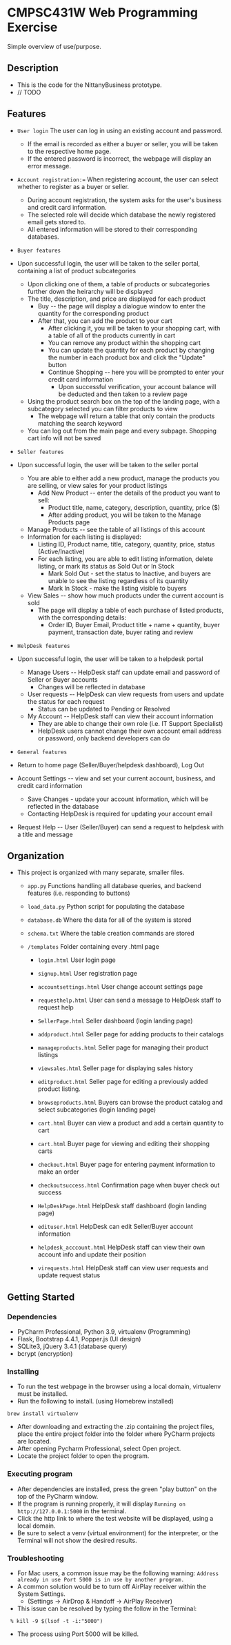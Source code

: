 # CMPSC431W Web Programming Exercise

Simple overview of use/purpose.

## Description

* This is the code for the NittanyBusiness prototype.
* // TODO


## Features
* `User login` The user can log in using an existing account and password. 
  * If the email is recorded as either a buyer or seller, you will be taken to the respective home page.
  * If the entered password is incorrect, the webpage will display an error message.

* `Account registration:=` When registering account, the user can select whether to register as a buyer or seller.
  * During account registration, the system asks for the user's business and credit card information.
  * The selected role will decide which database the newly registered email gets stored to.
  * All entered information will be stored to their corresponding databases.

* `Buyer features`
* Upon successful login, the user will be taken to the seller portal, containing a list of product subcategories
  * Upon clicking one of them, a table of products or subcategories further down the heirarchy will be displayed
  * The title, description, and price are displayed for each product
    * Buy -- the page will display a dialogue window to enter the quantity for the corresponding product
    * After that, you can add the product to your cart
      * After clicking it, you will be taken to your shopping cart, with a table of all of the products currently in cart
      * You can remove any product within the shopping cart
      * You can update the quantity for each product by changing the number in each product box and click the "Update" button
      * Continue Shopping -- here you will be prompted to enter your credit card information
        * Upon successful verification, your account balance will be deducted and then taken to a review page
  * Using the product search box on the top of the landing page, with a subcategory selected you can filter products to view
    * The webpage will return a table that only contain the products matching the search keyword
  * You can log out from the main page and every subpage. Shopping cart info will not be saved

* `Seller features`
* Upon successful login, the user will be taken to the seller portal
  * You are able to either add a new product, manage the products you are selling, or view sales for your product listings
    * Add New Product -- enter the details of the product you want to sell:
      * Product title, name, category, description, quantity, price ($)
      * After adding product, you will be taken to the Manage Products page
  * Manage Products -- see the table of all listings of this account
  * Information for each listing is displayed:
    * Listing ID, Product name, title, category, quantity, price, status (Active/Inactive)
    * For each listing, you are able to edit listing information, delete listing, or mark its status as Sold Out or In Stock
      * Mark Sold Out - set the status to Inactive, and buyers are unable to see the listing regardless of its quantity
      * Mark In Stock - make the listing visible to buyers
  * View Sales -- show how much products under the current account is sold
    * The page will display a table of each purchase of listed products, with the corresponding details:
      * Order ID, Buyer Email, Product title + name + quantity, buyer payment, transaction date, buyer rating and review

* `HelpDesk features`
* Upon successful login, the user will be taken to a helpdesk portal
  * Manage Users -- HelpDesk staff can update email and password of Seller or Buyer accounts
    * Changes will be reflected in database
  * User requests -- HelpDesk can view requests from users and update the status for each request
    * Status can be updated to Pending or Resolved
  * My Account -- HelpDesk staff can view their account information
    * They are able to change their own role (i.e. IT Support Specialist)
    * HelpDesk users cannot change their own account email address or password, only backend developers can do

* `General features`
* Return to home page (Seller/Buyer/helpdesk dashboard), Log Out
* Account Settings -- view and set your current account, business, and credit card information
  * Save Changes - update your account information, which will be reflected in the database
  * Contacting HelpDesk is required for updating your account email
* Request Help -- User (Seller/Buyer) can send a request to helpdesk with a title and message

## Organization
* This project is organized with many separate, smaller files.
  * `app.py` Functions handling all database queries, and backend features (i.e. responding to buttons)
  * `load_data.py` Python script for populating the database
  * `database.db` Where the data for all of the system is stored
  * `schema.txt` Where the table creation commands are stored

  * `/templates` Folder containing every .html page
    * `login.html` User login page
    * `signup.html` User registration page
    * `accountsettings.html` User change account settings page
    * `requesthelp.html` User can send a message to HelpDesk staff to request help

    * `SellerPage.html` Seller dashboard (login landing page)
    * `addproduct.html` Seller page for adding products to their catalogs
    * `manageproducts.html` Seller page for managing their product listings
    * `viewsales.html` Seller page for displaying sales history
    * `editproduct.html` Seller page for editing a previously added product listing.

    * `browseproducts.html` Buyers can browse the product catalog and select subcategories (login landing page)
    * `cart.html` Buyer can view a product and add a certain quantity to cart
    * `cart.html` Buyer page for viewing and editing their shopping carts
    * `checkout.html` Buyer page for entering payment information to make an order
    * `checkoutsuccess.html` Confirmation page when buyer check out success

    * `HelpDeskPage.html` HelpDesk staff dashboard (login landing page)
    * `edituser.html` HelpDesk can edit Seller/Buyer account information
    * `helpdesk_acccount.html` HelpDesk staff can view their own account info and update their position
    * `virequests.html` HelpDesk staff can view user requests and update request status


## Getting Started

### Dependencies

* PyCharm Professional, Python 3.9, virtualenv (Programming)
* Flask, Bootstrap 4.4.1, Popper.js (UI design)
* SQLite3, jQuery 3.4.1 (database query)
* bcrypt (encryption)

### Installing

* To run the test webpage in the browser using a local domain, virtualenv must be installed.
* Run the following to install. (using Homebrew installed)
```aiignore
brew install virtualenv
```
* After downloading and extracting the .zip containing the project files, place the entire project folder into the folder where PyCharm projects are located.
* After opening Pycharm Professional, select Open project.
* Locate the project folder to open the program.

### Executing program

* After dependencies are installed, press the green "play button" on the top of the PyCharm window.
* If the program is running properly, it will display `Running on http://127.0.0.1:5000` in the terminal.
* Click the http link to where the test website will be displayed, using a local domain.
* Be sure to select a venv (virtual environment) for the interpreter, or the Terminal will not show the desired results.

### Troubleshooting
* For Mac users, a common issue may be the following warning: `Address already in use Port 5000 is in use by another program. `
* A common solution would be to turn off AirPlay receiver within the System Settings.
  * (Settings -> AirDrop & Handoff -> AirPlay Receiver)
* This issue can be resolved by typing the follow in the Terminal:
```aiignore
 % kill -9 $(lsof -t -i:"5000")  
```
* The process using Port 5000 will be killed.
